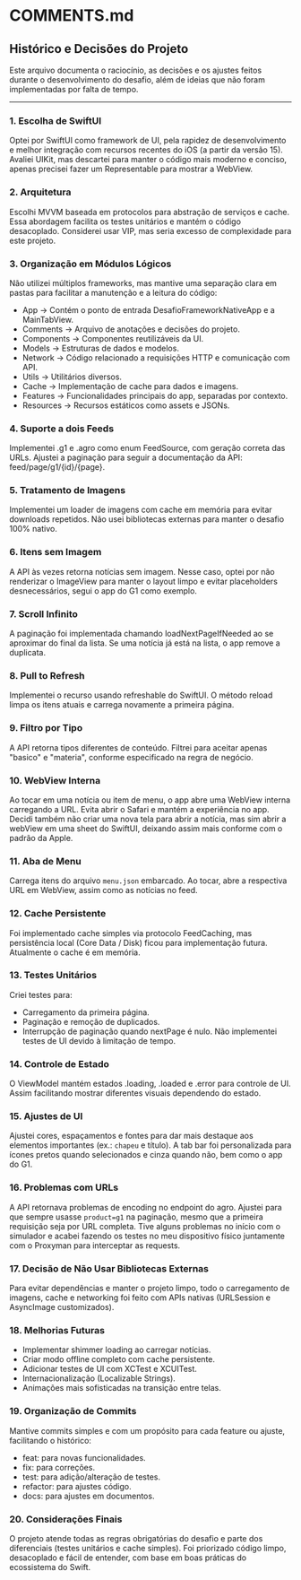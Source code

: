 # COMMENTS.md

## Histórico e Decisões do Projeto

Este arquivo documenta o raciocínio, as decisões e os ajustes feitos durante o desenvolvimento do desafio, além de ideias que não foram implementadas por falta de tempo.

---

### 1. Escolha de SwiftUI
Optei por SwiftUI como framework de UI, pela rapidez de desenvolvimento e melhor integração com recursos recentes do iOS (a partir da versão 15). Avaliei UIKit, mas descartei para manter o código mais moderno e conciso, apenas precisei fazer um Representable para mostrar a WebView.

### 2. Arquitetura
Escolhi MVVM baseada em protocolos para abstração de serviços e cache. Essa abordagem facilita os testes unitários e mantém o código desacoplado. Considerei usar VIP, mas seria excesso de complexidade para este projeto.

### 3. Organização em Módulos Lógicos
Não utilizei múltiplos frameworks, mas mantive uma separação clara em pastas para facilitar a manutenção e a leitura do código:
- App -> Contém o ponto de entrada DesafioFrameworkNativeApp e a MainTabView.
- Comments -> Arquivo de anotações e decisões do projeto.
- Components -> Componentes reutilizáveis da UI.
- Models -> Estruturas de dados e modelos.
- Network -> Código relacionado a requisições HTTP e comunicação com API.
- Utils -> Utilitários diversos.
- Cache -> Implementação de cache para dados e imagens.
- Features -> Funcionalidades principais do app, separadas por contexto.
- Resources -> Recursos estáticos como assets e JSONs.

### 4. Suporte a dois Feeds
Implementei .g1 e .agro como enum FeedSource, com geração correta das URLs. Ajustei a paginação para seguir a documentação da API: feed/page/g1/{id}/{page}.

### 5. Tratamento de Imagens
Implementei um loader de imagens com cache em memória para evitar downloads repetidos. Não usei bibliotecas externas para manter o desafio 100% nativo.

### 6. Itens sem Imagem
A API às vezes retorna notícias sem imagem. Nesse caso, optei por não renderizar o ImageView para manter o layout limpo e evitar placeholders desnecessários, segui o app do G1 como exemplo.

### 7. Scroll Infinito
A paginação foi implementada chamando loadNextPageIfNeeded ao se aproximar do final da lista. Se uma notícia já está na lista, o app remove a duplicata.

### 8. Pull to Refresh
Implementei o recurso usando refreshable do SwiftUI. O método reload limpa os itens atuais e carrega novamente a primeira página.

### 9. Filtro por Tipo
A API retorna tipos diferentes de conteúdo. Filtrei para aceitar apenas "basico" e "materia", conforme especificado na regra de negócio.

### 10. WebView Interna
Ao tocar em uma notícia ou item de menu, o app abre uma WebView interna carregando a URL. Evita abrir o Safari e mantém a experiência no app. Decidi também não criar uma nova tela para abrir a notícia, mas sim abrir a webView em uma sheet do SwiftUI, deixando assim mais conforme com o padrão da Apple.

### 11. Aba de Menu
Carrega itens do arquivo `menu.json` embarcado. Ao tocar, abre a respectiva URL em WebView, assim como as notícias no feed.

### 12. Cache Persistente
Foi implementado cache simples via protocolo FeedCaching, mas persistência local (Core Data / Disk) ficou para implementação futura. Atualmente o cache é em memória.

### 13. Testes Unitários
Criei testes para:
- Carregamento da primeira página.
- Paginação e remoção de duplicados.
- Interrupção de paginação quando nextPage é nulo.
Não implementei testes de UI devido à limitação de tempo.

### 14. Controle de Estado
O ViewModel mantém estados .loading, .loaded e .error para controle de UI. Assim facilitando mostrar diferentes visuais dependendo do estado.

### 15. Ajustes de UI
Ajustei cores, espaçamentos e fontes para dar mais destaque aos elementos importantes (ex.: `chapeu` e título). A tab bar foi personalizada para ícones pretos quando selecionados e cinza quando não, bem como o app do G1.

### 16. Problemas com URLs
A API retornava problemas de encoding no endpoint do agro. Ajustei para que sempre usasse `product=g1` na paginação, mesmo que a primeira requisição seja por URL completa. Tive alguns problemas no início com o simulador e acabei fazendo os testes no meu dispositivo físico juntamente com o Proxyman para interceptar as requests.

### 17. Decisão de Não Usar Bibliotecas Externas
Para evitar dependências e manter o projeto limpo, todo o carregamento de imagens, cache e networking foi feito com APIs nativas (URLSession e AsyncImage customizados).

### 18. Melhorias Futuras
- Implementar shimmer loading ao carregar notícias.
- Criar modo offline completo com cache persistente.
- Adicionar testes de UI com XCTest e XCUITest.
- Internacionalização (Localizable Strings).
- Animações mais sofisticadas na transição entre telas.

### 19. Organização de Commits
Mantive commits simples e com um propósito para cada feature ou ajuste, facilitando o histórico:
- feat: para novas funcionalidades.
- fix: para correções.
- test: para adição/alteração de testes.
- refactor: para ajustes código.
- docs: para ajustes em documentos.

### 20. Considerações Finais
O projeto atende todas as regras obrigatórias do desafio e parte dos diferenciais (testes unitários e cache simples). Foi priorizado código limpo, desacoplado e fácil de entender, com base em boas práticas do ecossistema do Swift.
